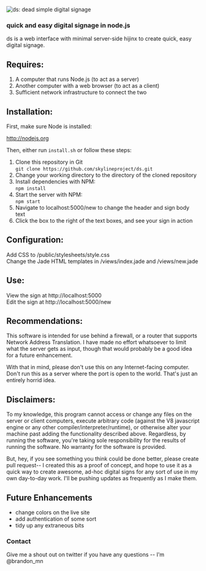 ![ds: dead simple digital signage](https://raw.githubusercontent.com/skylineproject/ds/master/public/images/img.gif)
### quick and easy digital signage in node.js

ds is a web interface with minimal server-side hijinx to create quick, easy digital signage. 

## Requires:
1. A computer that runs Node.js (to act as a server)
2. Another computer with a web browser (to act as a client)
3. Sufficient network infrastructure to connect the two

## Installation:

First, make sure Node is installed:

http://nodejs.org

Then, either run ```install.sh``` or follow these steps:  
1. Clone this repository in Git  
  ```git clone https://github.com/skylineproject/ds.git```  
2. Change your working directory to the directory of the cloned repository  
3. Install dependencies with NPM:    
  ```npm install```  
4. Start the server with NPM:    
  ```npm start```  
5. Navigate to localhost:5000/new to change the header and sign body text  
6. Click the box to the right of the text boxes, and see your sign in action  

## Configuration:
Add CSS to /public/stylesheets/style.css  
Change the Jade HTML templates in /views/index.jade and /views/new.jade

## Use:
View the sign at http://localhost:5000  
Edit the sign at http://localhost:5000/new  

## Recommendations:
This software is intended for use behind a firewall, or a router that supports Network Address Translation. I have made no effort whatsoever to limit what the server gets as input, though that would probably be a good idea for a future enhancement.

With that in mind, please don't use this on any Internet-facing computer. Don't run this as a server where the port is open to the world. That's just an entirely horrid idea.

## Disclaimers:
To my knowledge, this program cannot access or change any files on the server or client computers, execute arbitrary code (against the V8 javascript engine or any other compiler/interpreter/runtime), or otherwise alter your machine past adding the functionality described above. Regardless, by running the software, you're taking sole responsibility for the results of running the software. No warranty for the software is provided.

But, hey, if you see something you think could be done better, please create pull request-- I created this as a proof of concept, and hope to use it as a quick way to create awesome, ad-hoc digital signs for any sort of use in my own day-to-day work. I'll be pushing updates as frequently as I make them.

## Future Enhancements
- change colors on the live site
- add authentication of some sort
- tidy up any extraneous bits

### Contact
Give me a shout out on twitter if you have any questions -- I'm @brandon_mn
